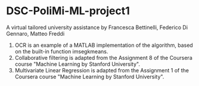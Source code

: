 # DSC-PoliMi-ML-project1
A virtual tailored university assistance by Francesca Bettinelli, Federico Di Gennaro, Matteo Freddi

1) OCR is an example of a MATLAB implementation of the algorithm, based on the built-in function imsegkmeans.
2) Collaborative filtering is adapted from the Assignment 8 of the Coursera course "Machine Learning by Stanford University". 
3) Multivariate Linear Regression is adapted from the Assignment 1 of the Coursera course "Machine Learning by Stanford University". 

